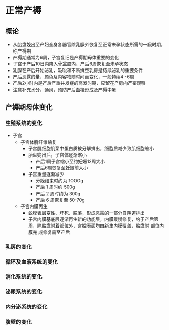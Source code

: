# 正常产褥
## 概论
- 从胎盘娩出至产妇全身各器官除乳腺外恢复至正常未孕状态所需的一段时期，称产褥期
- 产褥期通常为6周，子宫复旧是产褥期母体重要的变化
- 子宫于产后10日内降入骨盆腔内，产后6周恢复至未孕状态
- 乳腺在产后开始泌乳，吸吮和不断排空乳房是持续泌乳的重要条件
- 产后恶露的量、颜色及内容物随时间而变化，一般持续4 -6周
- 产后2小时内是产后严重并发症的高发时期，应留在产房内严密观察
- 注意补充水分，通风，预防产后血栓形成及产褥中暑
## 产褥期母体变化
### 生殖系统的变化
- 子宫
  - 子宫体肌纤维缩复
    - 子宫肌细胞肌浆中蛋白质被分解排出，细胞质减少致肌细胞缩小
    - 胎盘娩出后，子宫体逐渐缩小
      - 产后1周子宫缩小至约妊娠12周大小
      - 产后6周恢复至妊娠前大小
    - 子宫重量逐渐减少
      - 分娩结束时约为 1OOOg 
      - 产后 1 周时约  500g
      - 产后 2 周时约为 300g 
      - 产后 6 周恢复至 50-70g
  - 子宫内膜再生
    - 蜕膜表层变性、坏死、脱落，形成恶露的一部分自阴道排出
    - 子宫内膜基底层逐渐再生新的功能层，内膜缓慢修复，约于产后第 周，除胎盘附着部位外，宫腔表面均由新生内膜覆盖，胎盘附 部位内膜完
成修复需至产后

### 乳房的变化
### 循环及血液系统的变化
### 消化系统的变化
### 泌尿系统的变化
### 内分泌系统的变化
### 腹壁的变化